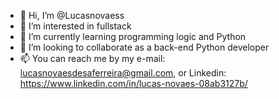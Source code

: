 - 👋 Hi, I’m @Lucasnovaess
- 👀 I’m interested in fullstack 
- 🌱 I’m currently learning programming logic and Python 
- 💞️ I’m looking to collaborate as a back-end Python developer 
- 📫 You can reach me by my e-mail: lucasnovaesdesaferreira@gmail.com, or Linkedin: https://www.linkedin.com/in/lucas-novaes-08ab3127b/ 

<!---
Lucasnovaess/Lucasnovaess is a ✨ special ✨ repository because its `README.md` (this file) appears on your GitHub profile.
You can click the Preview link to take a look at your changes.
--->
